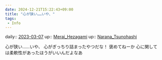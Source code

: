 ```yaml
---
date: 2024-12-21T15:22:43+09:00
title: "心が狭い……いや、"
tags:
 - Info
---
```


daily:: [2023-03-07](/Daily_Note/2023-03-07.md)
up:: [Merai_Hezagami](Bar/Novel/Nacaria/Merai_Hezagami.md)
up:: [Narana_Tsunohashi](Bar/Novel/Nacaria/Narana_Tsunohashi.md)

心が狭い……いや、
心がぎっちり詰まったやつだな！
褒めてねーか
心に関しては柔軟性があったほうがいいんだよなあ
